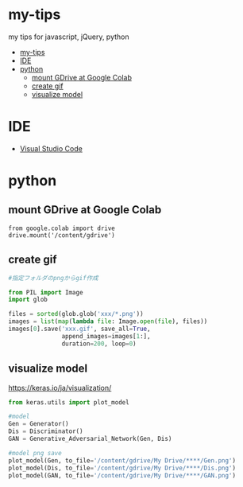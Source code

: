 # my-tips
my tips for javascript, jQuery, python

- [my-tips](#my-tips)
- [IDE](#IDE)
- [python](#python)
  - [mount GDrive at Google Colab](#mount-GDrive-at-Google-Colab)
  - [create gif](#create-gif)
  - [visualize model](#visualize-model)

# IDE
- [Visual Studio Code](/VSCode/VisualStudioCode.md)

# python 

## mount GDrive at Google Colab

```
from google.colab import drive
drive.mount('/content/gdrive')
```

## create gif

``` python
#指定フォルダのpngからgif作成

from PIL import Image
import glob

files = sorted(glob.glob('xxx/*.png'))
images = list(map(lambda file: Image.open(file), files))
images[0].save('xxx.gif', save_all=True, 
               append_images=images[1:], 
               duration=200, loop=0)
```

## visualize model
https://keras.io/ja/visualization/

``` python
from keras.utils import plot_model

#model
Gen = Generator()
Dis = Discriminator()
GAN = Generative_Adversarial_Network(Gen, Dis)

#model png save
plot_model(Gen, to_file='/content/gdrive/My Drive/****/Gen.png')
plot_model(Dis, to_file='/content/gdrive/My Drive/****/Dis.png')
plot_model(GAN, to_file='/content/gdrive/My Drive/****/GAN.png')

```

